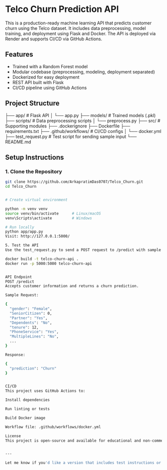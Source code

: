 # Telco Churn Prediction API

This is a production-ready machine learning API that predicts customer churn using the Telco dataset. It includes data preprocessing, model training, and deployment using Flask and Docker. The API is deployed via Render and supports CI/CD via GitHub Actions.

## Features

- Trained with a Random Forest model
- Modular codebase (preprocessing, modeling, deployment separated)
- Dockerized for easy deployment
- REST API built with Flask
- CI/CD pipeline using GitHub Actions

## Project Structure

├── app/ # Flask API │ └── app.py ├── models/ # Trained models (.pkl) ├── scripts/ # Data preprocessing scripts │ └── preprocess.py ├── src/ # Supporting modules ├── .dockerignore ├── Dockerfile ├── requirements.txt ├── .github/workflows/ # CI/CD configs │ └── docker.yml ├── test_request.py # Test script for sending sample input └── README.md


## Setup Instructions

### 1. Clone the Repository

```bash
git clone https://github.com/ArkapratimDas0707/Telco_Churn.git
cd Telco_Churn


# Create virtual environment

python -m venv venv
source venv/bin/activate      # Linux/macOS
venv\Scripts\activate         # Windows

# Run locally
python app/app.py
Visit: http://127.0.0.1:5000/

5. Test the API
Use the test_request.py to send a POST request to /predict with sample input.

docker build -t telco-churn-api .
docker run -p 5000:5000 telco-churn-api


API Endpoint
POST /predict
Accepts customer information and returns a churn prediction.

Sample Request:

{
  "gender": "Female",
  "SeniorCitizen": 0,
  "Partner": "Yes",
  "Dependents": "No",
  "tenure": 12,
  "PhoneService": "Yes",
  "MultipleLines": "No",
  ...
}

Response:

{
  "prediction": "Churn"
}


CI/CD
This project uses GitHub Actions to:

Install dependencies

Run linting or tests

Build Docker image

Workflow file: .github/workflows/docker.yml

License
This project is open-source and available for educational and non-commercial use.


---

Let me know if you'd like a version that includes test instructions or an example JSON body. Or we can auto-generate one from your feature columns!





